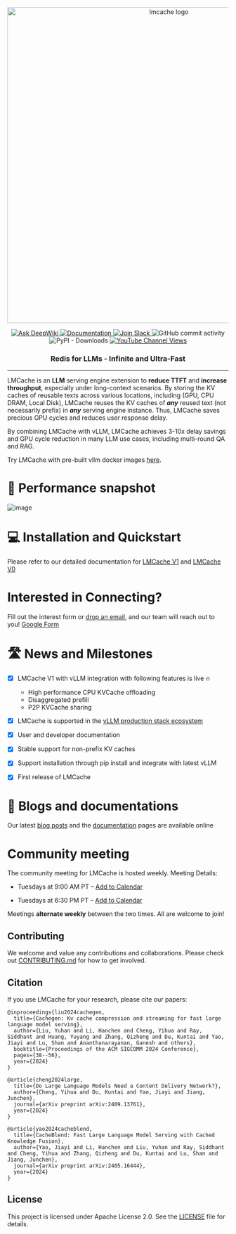 <div align="center">
<img src="https://github.com/user-attachments/assets/a0809748-3cb1-4732-9c5a-acfa90cc72d1" width="720" alt="lmcache logo">
</a>
</div>

<p align="center">
  <a href="https://deepwiki.com/LMCache/LMCache">
    <img src="https://deepwiki.com/badge.svg" alt="Ask DeepWiki">
  </a>
  <a href="https://docs.lmcache.ai/">
    <img alt="Documentation" src="https://img.shields.io/badge/docs-blue?logo=readthedocs&logoColor=f0f8ff">
  </a>
  <a href="https://join.slack.com/t/lmcacheworkspace/shared_invite/zt-2viziwhue-5Amprc9k5hcIdXT7XevTaQ">
    <img alt="Join Slack" src="https://img.shields.io/badge/LMCache-Join%20Slack-blue?logo=slack">
  </a>
  <img alt="GitHub commit activity" src="https://img.shields.io/github/commit-activity/w/LMCache/LMCache">
  <img alt="PyPI - Downloads" src="https://img.shields.io/pypi/dm/LMCache">
  <a href="https://www.youtube.com/channel/UC58zMz55n70rtf1Ak2PULJA">
    <img alt="YouTube Channel Views" src="https://img.shields.io/youtube/channel/views/UC58zMz55n70rtf1Ak2PULJA">
  </a>
</p>

<h3 align="center">
    Redis for LLMs - Infinite and Ultra-Fast
</h3>

----


LMCache is an **LLM** serving engine extension to **reduce TTFT** and **increase throughput**, especially under long-context scenarios. By storing the KV caches of reusable texts across various locations, including (GPU, CPU DRAM, Local Disk), LMCache reuses the KV caches of **_any_** reused text (not necessarily prefix) in **_any_** serving engine instance. Thus, LMCache saves precious GPU cycles and reduces user response delay.  

By combining LMCache with vLLM, LMCache achieves 3-10x delay savings and GPU cycle reduction in many LLM use cases, including multi-round QA and RAG.

Try LMCache with pre-built vllm docker images [here](https://docs.lmcache.ai/getting_started/docker.html).

# 🚀 Performance snapshot
![image](https://github.com/user-attachments/assets/7db9510f-0104-4fb3-9976-8ad5d7fafe26)

# 💻 Installation and Quickstart

Please refer to our detailed documentation for [LMCache V1](https://docs.lmcache.ai/getting_started/installation.html#install-from-source-v1) and [LMCache V0](https://docs.lmcache.ai/getting_started/installation.html#install-from-source-v0)

# Interested in Connecting?
Fill out the interest form or [drop an email](contact@lmcache.ai), and our team will reach out to you!
[Google Form](https://forms.gle/mQfQDUXbKfp2St1z7)

# 🛣️ News and Milestones

- [x] LMCache V1 with vLLM integration with following features is live 🔥
  * High performance CPU KVCache offloading
  * Disaggregated prefill
  * P2P KVCache sharing
- [x] LMCache is supported in the [vLLM production stack ecosystem](https://github.com/vllm-project/production-stack/tree/main) 
- [x] User and developer documentation
- [x] Stable support for non-prefix KV caches
- [x] Support installation through pip install and integrate with latest vLLM
- [x] First release of LMCache 


# 📖 Blogs and documentations

Our latest [blog posts](https://lmcache.github.io) and the [documentation](https://docs.lmcache.ai/) pages are available online

# Community meeting

The community meeting for LMCache is hosted weekly.
Meeting Details:

- Tuesdays at 9:00 AM PT – [Add to Calendar](https://drive.google.com/file/d/15Xz8-LtpBQ5QgR7KrorOOyfuohCFQmwn/view?usp=drive_link)

- Tuesdays at 6:30 PM PT – [Add to Calendar](https://drive.google.com/file/d/1WMZNFXV24kWzprDjvO-jQ7mOY7whqEdG/view?usp=drive_link)

Meetings **alternate weekly** between the two times. All are welcome to join!

## Contributing

We welcome and value any contributions and collaborations.  Please check out [CONTRIBUTING.md](CONTRIBUTING.md) for how to get involved.


## Citation
If you use LMCache for your research, please cite our papers:

```
@inproceedings{liu2024cachegen,
  title={Cachegen: Kv cache compression and streaming for fast large language model serving},
  author={Liu, Yuhan and Li, Hanchen and Cheng, Yihua and Ray, Siddhant and Huang, Yuyang and Zhang, Qizheng and Du, Kuntai and Yao, Jiayi and Lu, Shan and Ananthanarayanan, Ganesh and others},
  booktitle={Proceedings of the ACM SIGCOMM 2024 Conference},
  pages={38--56},
  year={2024}
}

@article{cheng2024large,
  title={Do Large Language Models Need a Content Delivery Network?},
  author={Cheng, Yihua and Du, Kuntai and Yao, Jiayi and Jiang, Junchen},
  journal={arXiv preprint arXiv:2409.13761},
  year={2024}
}

@article{yao2024cacheblend,
  title={CacheBlend: Fast Large Language Model Serving with Cached Knowledge Fusion},
  author={Yao, Jiayi and Li, Hanchen and Liu, Yuhan and Ray, Siddhant and Cheng, Yihua and Zhang, Qizheng and Du, Kuntai and Lu, Shan and Jiang, Junchen},
  journal={arXiv preprint arXiv:2405.16444},
  year={2024}
}
```

## License

This project is licensed under Apache License 2.0. See the [LICENSE](LICENSE) file for details.

